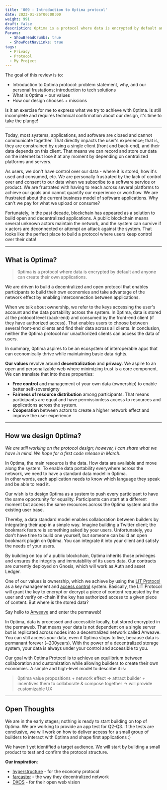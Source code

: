 ```yaml
---
title: '009 - Introduction to 0ptima protocol'
date: 2023-01-26T00:00:00
weight: 991
draft: false
description: 0ptima is a protocol where data is encrypted by default and anyone can create their own applications.
Params:
  - ShowBreadCrumbs: true
  - ShowPostNavLinks: true
tags:
  - Privacy
  - Protocol
  - My Project
---
```


The goal of this review is to:
- Introduction to 0ptima protocol: problem statement, why, and our personal frustations; introduction to tech solutions
- What is 0ptima + our values
- How our design chooses + missions  

Is it an exercise for me to express what we try to achieve with 0ptima. Is still incomplete and requires technical confirmation about our design, it's time to take the plunge!

---

Today, most systems, applications, and software are closed and cannot communicate together. That directly impacts the user's experience; that is, they are constrained by using a single client (front and back-end), and their data depends on this client. That means we can record and store our data on the internet but lose it at any moment by depending on centralized platforms and servers.

As users, we don't have control over our data - where it is stored, how it's used and consumed, etc. We are personally frustrated by the lack of control over and consent to our data when we subscribe to a software service or product. We are frustrated with having to reach across several platforms to achieve our goals and cannot quantify our experience or workflow. We are frustrated about the current business model of software applications. Why can't we pay for what we upload or consume? 

Fortunately, in the past decade, blockchain has appeared as a solution to build open and decentralized applications. A public blockchain means several unknown actors maintain the network, and the system can survive if x actors are deconnected or attempt an attack against the system. That looks like the perfect place to build a protocol where users keep control over their data!

---

## What is 0ptima?

> 0ptima is a protocol where data is encrypted by default and anyone can create their own applications.  

We are driven to build a decentralized and open protocol that enables participants to build their own economies and take advantage of the network effect by enabling interconnection between applications.

When we talk about ownership, we refer to the keys accessing the user's account and the data portability across the system. In 0ptima, data is stored at the protocol level (back-end) and consumed by the front-end client (if they have authorized access).     That enables users to choose between several front-end clients and find their data across all clients. In conclusion, neither the 0ptima protocol nor unauthorized clients can access the data of users.

In summary, 0ptima aspires to be an ecosystem of interoperable apps that can economically thrive while maintaining basic data rights.

**Our values** revolve around **decentralization** and **privacy**. We aspire to an open and personalizable web where minimizing trust is a core component. We can translate that into those properties:
- **Free control** and management of your own data (ownership) to enable better self-sovereignty
- **Fairness of resource distribution** among participants. That means participants are equal and have permissionless access to resources and applications across the system.
- **Cooperation** between actors to create a higher network effect and improve the user experience

---

## How we design 0ptima?

*We are still working on the protocol design; however, I can share what we have in mind. We hope for a first code release in March.*

In 0ptima, the main resource is the data. How data are available and move along the system. To enable data portability everywhere across the network, we need to have a standard data model in 0ptima.  
In other words, each application needs to know which language they speak and be able to read it.

Our wish is to design 0ptima as a system to push every participant to have the same opportunity for equality. Participants can start at a different moment but access the same resources across the 0ptima system and the existing user base.

Thereby, a data standard model enables collaboration between builders by integrating their app in a simple way. Imagine building a Twitter client; the bookmark feature is something asked by your users. Unfortunately, you don't have time to build one yourself, but someone can build an open bookmark plugin on 0ptima. You can integrate it into your client and satisfy the needs of your users.

By building on top of a public blockchain, 0ptima inherits those privileges and ensures the integrity and immutability of its users data. Our contracts are currently deployed on Gnosis, which will work as Auth and asset Ledger.

One of our values is ownership, which we achieve by using the [LIT Protocol](https://www.litprotocol.com/) as a key management and [access control](https://developer.litprotocol.com/v3/concepts/access-control-concept) system.
Basically, the LIT Protocol will grant the key to encrypt or decrypt a piece of content requested by the user and verify on-chain if the key has authorized access to a given piece of content. But where is the stored data?

Say hello to [Arweave](https://www.arweave.org/) and enter the permaweb!

In 0ptima, data is processed and accessible locally, but stored encrypted in the permaweb. That means your data is not dependent on a single server but is replicated across nodes into a decentralized network called Arweave. You can still access your data, even if 0ptima stops to live, because data is permanant forever (~200years). With the power of a decentralized storage system, your data is always under your control and accessible to you.

Our goal with 0ptima Protocol is to achieve an equilibrium between collaboration and customization while allowing builders to create their own economies. A simple and high-level model to describe it is:

> 0ptima value propositions + network effect → attract builder + incentives them to collaborate & compose together → will provide customizable UX

---

## Open Thoughts

We are in the early stages; nothing is ready to start building on top of 0ptima. We are working to provide an app test for Q2-Q3. If the tests are conclusive, we will work on how to deliver access for a small group of builders to interact with 0ptima and shape first applications :)

We haven't yet identified a target audience. We will start by building a small product to test and confirm the protocol structure.

**Our inspiration**:
- [hyperstructure](https://jacob.energy/hyperstructures.html) - for the economy protocol
- [farcaster](https://www.farcaster.xyz/) - the way they decentralized network
- [DXOS](https://dxos.org/) - for their open web vision